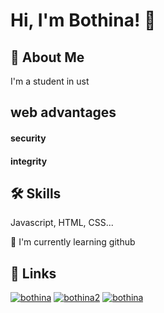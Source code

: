 # Hi, I'm Bothina! 👋

## 🚀 About Me
I'm a student in ust

## web advantages

#### security

#### integrity

## 🛠 Skills
Javascript, HTML, CSS...


🧠 I'm currently learning github


## 🔗 Links
[![bothina](https://github.com/Bothina-Yousof/first-project-bothina/tree/master)](https://katherineoelsner.com/)
[![bothina2](https://github.com/Bothina-Yousof/first-project-bothina/tree/master)](https://www.linkedin.com/)
[![bothina](https://img.shields.io/badge/twitter-1DA1F2?style=for-the-badge&logo=twitter&logoColor=white)](https://twitter.com/)
